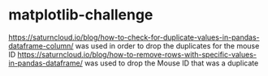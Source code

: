 # matplotlib-challenge
https://saturncloud.io/blog/how-to-check-for-duplicate-values-in-pandas-dataframe-column/ was used in order to drop the duplicates for the mouse ID
https://saturncloud.io/blog/how-to-remove-rows-with-specific-values-in-pandas-dataframe/ was used to drop the Mouse ID that was a duplicate
